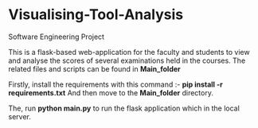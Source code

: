 # Visualising-Tool-Analysis
Software Engineering Project

This is a flask-based web-application for the faculty and students to view and analyse the scores of several examinations held in the courses. The related files and scripts can be found in **Main_folder**


Firstly, install the requirements with this command :- **pip install -r requirements.txt**
And then move to the **Main_folder** directory.

The, run **python main.py** to run the flask application which in the local server. 
